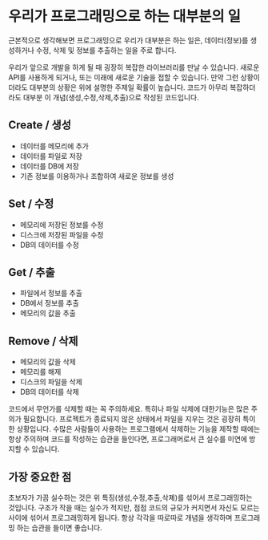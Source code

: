 # 우리가 프로그래밍으로 하는 대부분의 일
근본적으로 생각해보면 프로그래밍으로 우리가 대부분은 하는 일은,
데이터(정보)를 생성하거나 수정, 삭제 및 정보를 추출하는 일을 주로 합니다.

우리가 앞으로 개발을 하게 될 때 굉장히 복잡한 라이브러리를 만날 수 있습니다.
새로운 API를 사용하게 되거나, 또는 미래에 새로운 기술을 접할 수 있습니다.
만약 그런 상황이더라도 대부분의 상황은 위에 설명한 주제일 확률이 높습니다.
코드가 아무리 복잡하더라도 대부분 이 개념(생성,수정,삭제,추출)으로 작성된 코드입니다.

## Create / 생성
- 데이터를 메모리에 추가
- 데이터를 파일로 저장
- 데이터를 DB에 저장
- 기존 정보를 이용하거나 조합하여 새로운 정보를 생성

## Set / 수정
- 메모리에 저장된 정보를 수정
- 디스크에 저장된 파일을 수정
- DB의 데이터를 수정

## Get / 추출
- 파일에서 정보를 추출
- DB에서 정보를 추출
- 메모리의 값을 추출

## Remove / 삭제
- 메모리의 값을 삭제
- 메모리를 해제
- 디스크의 파일을 삭제
- DB의 데이터를 삭제

코드에서 무언가를 삭제할 때는 꼭 주의하세요.
특히나 파일 삭제에 대한기능은 많은 주의가 필요합니다.
프로젝트가 종료되지 않은 상태에서 파일을 지우는 것은 굉장히 특이한 상황입니다.
수많은 사람들이 사용하는 프로그램에서 삭제하는 기능을 제작할 때에는 항상 주의하며 코드를 작성하는 습관을 들인다면, 프로그래머로서 큰 실수를 미연에 방지할 수 있습니다.

## 가장 중요한 점
초보자가 가끔 실수하는 것은 위 특징(생성,수정,추출,삭졔)를 섞어서 프로그래밍하는 것입니다.
구조가 작을 때는 실수가 적지만, 점점 코드의 규모가 커지면서 자신도 모르는 사이에 섞어서 프로그래밍하게 됩니다.
항상 각각을 따로따로 개념을 생각하며 프로그래밍 하는 습관을 들이면 좋습니다.
